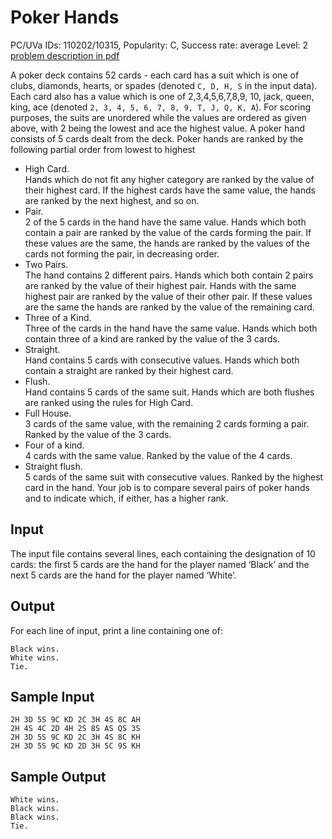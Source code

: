 # Poker Hands
PC/UVa IDs: 110202/10315, Popularity: C, Success rate: average Level: 2 [problem description in pdf](p10315.pdf)

A poker deck contains 52 cards - each card has a suit which is one of clubs, diamonds, hearts, or spades (denoted `C, D, H, S` in the input data).
Each card also has a value which is one of 2,3,4,5,6,7,8,9, 10, jack, queen, king, ace (denoted `2, 3, 4, 5, 6, 7, 8, 9, T, J, Q, K, A`).
For scoring purposes, the suits are unordered while the values are ordered as given above, with 2 being the lowest and ace the highest value.
A poker hand consists of 5 cards dealt from the deck. Poker hands are ranked by the following partial order from lowest to highest
* High Card.  
Hands which do not fit any higher category are ranked by the value of their highest card.
If the highest cards have the same value, the hands are ranked by the next highest, and so on.
* Pair.  
2 of the 5 cards in the hand have the same value. Hands which both contain a pair are ranked by the value of the cards forming the pair. If these values are the same, the hands are ranked by the values of the cards not forming the pair, in decreasing order.
* Two Pairs.  
The hand contains 2 different pairs. Hands which both contain 2 pairs are ranked by the value of their highest pair. Hands with the same highest pair are ranked by the value of their other pair. If these values are the same the hands are ranked by the value of the remaining card.
* Three of a Kind.  
Three of the cards in the hand have the same value. Hands which both contain three of a kind are ranked by the value of the 3 cards.
* Straight.  
Hand contains 5 cards with consecutive values. Hands which both contain a straight are ranked by their highest card.
* Flush.  
Hand contains 5 cards of the same suit. Hands which are both flushes are ranked using the rules for High Card.
* Full House.  
3 cards of the same value, with the remaining 2 cards forming a pair. Ranked by the value of the 3 cards.
* Four of a kind.  
4 cards with the same value. Ranked by the value of the 4 cards.
* Straight flush.  
5 cards of the same suit with consecutive values. Ranked by the highest card in the hand. Your job is to compare several pairs of poker hands and to indicate which, if either, has a higher rank.

## Input
The input file contains several lines, each containing the designation of 10 cards: the first 5 cards are the hand for the player named ‘Black’ and the next 5 cards are the hand for the player named ‘White’.

## Output
For each line of input, print a line containing one of:
```
Black wins.
White wins.
Tie.
```

## Sample Input
```
2H 3D 5S 9C KD 2C 3H 4S 8C AH
2H 4S 4C 2D 4H 2S 8S AS QS 3S
2H 3D 5S 9C KD 2C 3H 4S 8C KH
2H 3D 5S 9C KD 2D 3H 5C 9S KH
```
## Sample Output
```
White wins.
Black wins.
Black wins.
Tie.
```